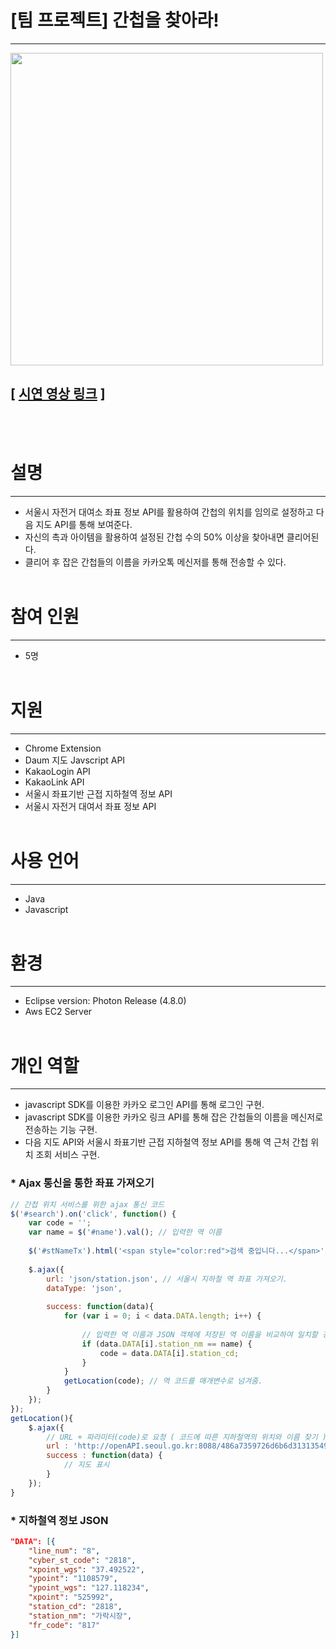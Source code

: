 # [팀 프로젝트] 간첩을 찾아라!
---
<img src="https://user-images.githubusercontent.com/19260410/49653295-d1a36a00-fa77-11e8-8a8a-9b1ee6c472b7.PNG" width="500"></img>
## [ [시연 영상 링크](https://youtu.be/GoBE7Rcq_ks) ]
<br></br>
# 설명
---
- 서울시 자전거 대여소 좌표 정보 API를 활용하여 간첩의 위치를 임의로 설정하고 다음 지도 API를 통해 보여준다. 
- 자신의 촉과 아이템을 활용하여 설정된 간첩 수의 50% 이상을 찾아내면 클리어된다.
- 클리어 후 잡은 간첩들의 이름을 카카오톡 메신저를 통해 전송할 수 있다.
<br></br>
# 참여 인원
---
- 5명
<br></br>
# 지원
---
- Chrome Extension
- Daum 지도 Javscript API
- KakaoLogin API
- KakaoLink API
- 서울시 좌표기반 근접 지하철역 정보 API 
- 서울시 자전거 대여서 좌표 정보 API
<br></br>
# 사용 언어
---
- Java
- Javascript
<br></br>
# 환경
---
- Eclipse version: Photon Release (4.8.0)
- Aws EC2 Server
<br></br>
# 개인 역할
---
- javascript SDK를 이용한 카카오 로그인 API를 통해 로그인 구현.
- javascript SDK를 이용한 카카오 링크 API를 통해 잡은 간첩들의 이름을 메신저로 전송하는 기능 구현.
- 다음 지도 API와 서울시 좌표기반 근접 지하철역 정보 API를 통해 역 근처 간첩 위치 조회 서비스 구현.

### * Ajax 통신을 통한 좌표 가져오기
~~~javascript
// 간첩 위치 서비스를 위한 ajax 통신 코드
$('#search').on('click', function() {
	var code = '';
	var name = $('#name').val(); // 입력한 역 이름
	
	$('#stNameTx').html('<span style="color:red">검색 중입니다...</span>');
	
	$.ajax({
		url: 'json/station.json', // 서울시 지하철 역 좌표 가져오기.
		dataType: 'json',
				
		success: function(data){
			for (var i = 0; i < data.DATA.length; i++) {
						
				// 입력한 역 이름과 JSON 객체에 저장된 역 이름을 비교하여 일치할 경우 역 코드 리턴
				if (data.DATA[i].station_nm == name) {
					code = data.DATA[i].station_cd;
				}
			}
			getLocation(code); // 역 코드를 매개변수로 넘겨줌. 
		}
	});
});
getLocation(){
	$.ajax({
		// URL + 파라미터(code)로 요청 ( 코드에 따른 지하철역의 위치와 이름 찾기 )
		url : 'http://openAPI.seoul.go.kr:8088/486a7359726d6b6d313135497051644c/xml/SearchLocationOfSTNByIDService/1/5/' + code,
		success : function(data) {
			// 지도 표시
		}
	});
}
~~~
### * 지하철역 정보 JSON 
~~~JSON
"DATA": [{
	"line_num": "8",
	"cyber_st_code": "2818",
	"xpoint_wgs": "37.492522",
	"ypoint": "1108579",
	"ypoint_wgs": "127.118234",	
	"xpoint": "525992",
	"station_cd": "2818",
	"station_nm": "가락시장",
	"fr_code": "817"
}]
~~~

